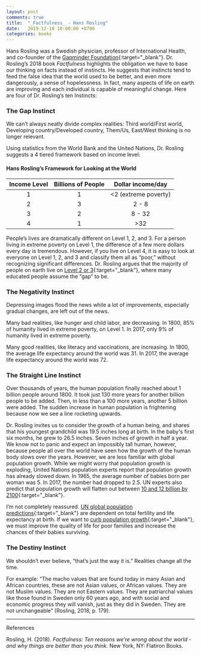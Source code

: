 ```yaml
---
layout: post
comments: true
title:  "_Factfulness_ - Hans Rosling"
date:   2019-12-10 10:00:00 +0700
categories: books
---
```


Hans Rosling was a Swedish physician, professor of International Health, and
co-founder of the [Gapminder Foundation](https://www.gapminder.org/){:target="_blank"}. Dr. Rosling’s 2018 book _Factfulness_
highlights the obligation we have to base our thinking on facts instead of
instincts. He suggests that instincts tend to feed the false idea that the world used to be
better, and even more dangerously, a sense of hopelessness. In fact, many
aspects of life on earth are improving and each individual is capable of
meaningful change. Here are four of Dr. Rosling’s ten Instincts:

### The Gap Instinct

We can’t always neatly divide complex realities: Third world/First world, Developing country/Developed country, Them/Us, East/West thinking is no longer relevant.

Using statistics from the World Bank and the United Nations, Dr. Rosling suggests a 4 tiered framework based on income level:

#### Hans Rosling’s Framework for Looking at the World

| Income Level | Billions of People | Dollar income/day |
|:---:|:---:|:---:|
| 1 | 1 | <2 (extreme poverty) |
| 2 | 3 | 2 - 8 |
| 3 | 2 | 8 - 32 |
| 4 | 1 | >32 |

People’s lives are dramatically different on Level 1, 2, and 3. For a person living in extreme poverty on Level 1, the difference of a few more dollars every day is tremendous. However, if you live on Level 4, it is easy to look at everyone on Level 1, 2, and 3 and classify them all as “poor,” without recognizing significant differences. Dr. Rosling argues that the majority of people on earth live on [Level 2 or 3](https://www.gapminder.org/answers/how-many-are-rich-and-how-many-are-poor/){:target="_blank"}, where many educated people assume the “gap” to be.

### The Negativity Instinct

Depressing images flood the news while a lot of improvements, especially gradual changes, are left out of the news.

Many bad realities, like hunger and child labor, are decreasing. In 1800, 85% of humanity lived in extreme poverty, on Level 1. In 2017, only 9% of humanity lived in extreme poverty.

Many good realities, like literacy and vaccinations, are increasing. In 1800, the average life expectancy around the world was 31. In 2017, the average life expectancy around the world was 72.

### The Straight Line Instinct

Over thousands of years, the human population finally reached about 1 billion people around 1800. It took just 130 more years for another billion people to be added. Then, in less than a 100 more years, another 5 billion were added. The sudden increase in human population is frightening because now we see a line rocketing upwards.

Dr. Rosling invites us to consider the growth of a human being, and shares that his youngest grandchild was 19.5 inches long at birth. In the baby's first six months, he grew to 26.5 inches. Seven inches of growth in half a year. We know not to panic and expect an impossibly tall human, however, because people all over the world have seen how the growth of the human body slows over the years. However, we are less familiar with global population growth. While we might worry that population growth is exploding, United Nations population experts report that population growth has already slowed down. In 1965, the average number of babies born per woman was 5. In 2017, the number had dropped to 2.5. UN experts also predict that population growth will flatten out between [10 and 12 billion by 2100](https://www.gapminder.org/answers/how-did-the-world-population-change/){:target="_blank"}.

I’m not completely reassured. [UN global population predictions](https://population.un.org/wpp/Graphs/Probabilistic/POP/TOT/900){:target="_blank"} are dependent on total fertility and life expectancy at birth. If we want to [curb population growth](https://www.gapminder.org/answers/will-saving-poor-children-lead-to-overpopulation/){:target="_blank"}, we must improve the quality of life for poor families and increase the chances of their babies surviving.

### The Destiny Instinct

We shouldn’t ever believe, “that’s just the way it is.” Realities change all the time.

For example: “The macho values that are found today in many Asian and African countries, these are not Asian values, or African values. They are not Muslim values. They are not Eastern values. They are patriarchal values like those found in Sweden only 60 years ago, and with social and economic progress they will vanish, just as they did in Sweden. They are not unchangeable” (Rosling, 2018, p. 179).

---
References

Rosling, H. (2018). _Factfulness: Ten reasons we’re wrong about the world - and why things are better than you think_. New York, NY: Flatiron Books.
